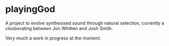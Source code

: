 playingGod
==========

A project to evolve synthesised sound through natural selection, currently a clooborating between Jon Whitten and Josh Smith. 

Very much a work in progress at the moment. 
